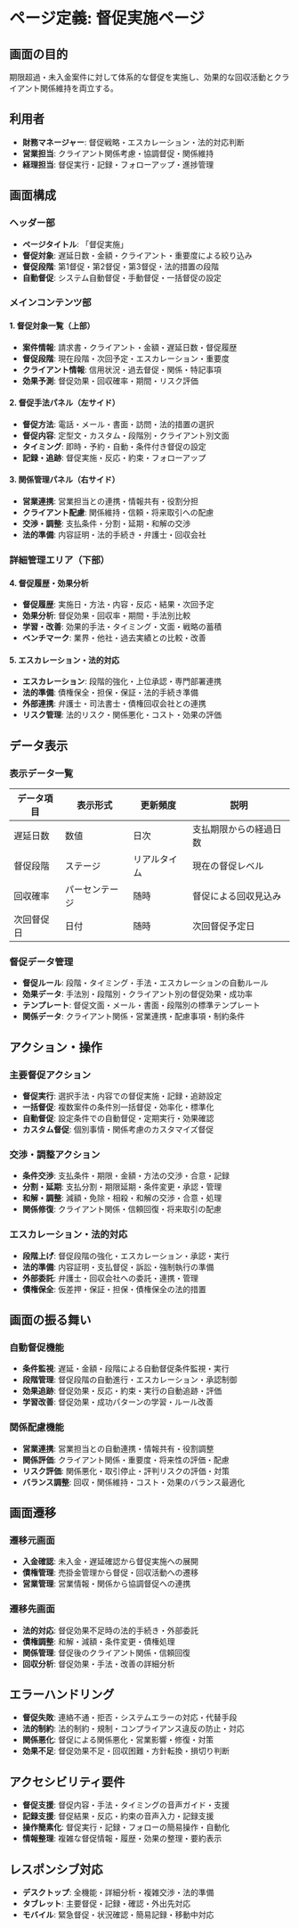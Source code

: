 # ページ定義: 督促実施ページ

## 画面の目的
期限超過・未入金案件に対して体系的な督促を実施し、効果的な回収活動とクライアント関係維持を両立する。

## 利用者
- **財務マネージャー**: 督促戦略・エスカレーション・法的対応判断
- **営業担当**: クライアント関係考慮・協調督促・関係維持
- **経理担当**: 督促実行・記録・フォローアップ・進捗管理

## 画面構成

### ヘッダー部
- **ページタイトル**: 「督促実施」
- **督促対象**: 遅延日数・金額・クライアント・重要度による絞り込み
- **督促段階**: 第1督促・第2督促・第3督促・法的措置の段階
- **自動督促**: システム自動督促・手動督促・一括督促の設定

### メインコンテンツ部

#### 1. 督促対象一覧（上部）
- **案件情報**: 請求書・クライアント・金額・遅延日数・督促履歴
- **督促段階**: 現在段階・次回予定・エスカレーション・重要度
- **クライアント情報**: 信用状況・過去督促・関係・特記事項
- **効果予測**: 督促効果・回収確率・期間・リスク評価

#### 2. 督促手法パネル（左サイド）
- **督促方法**: 電話・メール・書面・訪問・法的措置の選択
- **督促内容**: 定型文・カスタム・段階別・クライアント別文面
- **タイミング**: 即時・予約・自動・条件付き督促の設定
- **記録・追跡**: 督促実施・反応・約束・フォローアップ

#### 3. 関係管理パネル（右サイド）
- **営業連携**: 営業担当との連携・情報共有・役割分担
- **クライアント配慮**: 関係維持・信頼・将来取引への配慮
- **交渉・調整**: 支払条件・分割・延期・和解の交渉
- **法的準備**: 内容証明・法的手続き・弁護士・回収会社

### 詳細管理エリア（下部）

#### 4. 督促履歴・効果分析
- **督促履歴**: 実施日・方法・内容・反応・結果・次回予定
- **効果分析**: 督促効果・回収率・期間・手法別比較
- **学習・改善**: 効果的手法・タイミング・文面・戦略の蓄積
- **ベンチマーク**: 業界・他社・過去実績との比較・改善

#### 5. エスカレーション・法的対応
- **エスカレーション**: 段階的強化・上位承認・専門部署連携
- **法的準備**: 債権保全・担保・保証・法的手続き準備
- **外部連携**: 弁護士・司法書士・債権回収会社との連携
- **リスク管理**: 法的リスク・関係悪化・コスト・効果の評価

## データ表示

### 表示データ一覧
| データ項目 | 表示形式 | 更新頻度 | 説明 |
|-----------|---------|---------|------|
| 遅延日数 | 数値 | 日次 | 支払期限からの経過日数 |
| 督促段階 | ステージ | リアルタイム | 現在の督促レベル |
| 回収確率 | パーセンテージ | 随時 | 督促による回収見込み |
| 次回督促日 | 日付 | 随時 | 次回督促予定日 |

### 督促データ管理
- **督促ルール**: 段階・タイミング・手法・エスカレーションの自動ルール
- **効果データ**: 手法別・段階別・クライアント別の督促効果・成功率
- **テンプレート**: 督促文面・メール・書面・段階別の標準テンプレート
- **関係データ**: クライアント関係・営業連携・配慮事項・制約条件

## アクション・操作

### 主要督促アクション
- **督促実行**: 選択手法・内容での督促実施・記録・追跡設定
- **一括督促**: 複数案件の条件別一括督促・効率化・標準化
- **自動督促**: 設定条件での自動督促・定期実行・効果確認
- **カスタム督促**: 個別事情・関係考慮のカスタマイズ督促

### 交渉・調整アクション
- **条件交渉**: 支払条件・期限・金額・方法の交渉・合意・記録
- **分割・延期**: 支払分割・期限延期・条件変更・承認・管理
- **和解・調整**: 減額・免除・相殺・和解の交渉・合意・処理
- **関係修復**: クライアント関係・信頼回復・将来取引の配慮

### エスカレーション・法的対応
- **段階上げ**: 督促段階の強化・エスカレーション・承認・実行
- **法的準備**: 内容証明・支払督促・訴訟・強制執行の準備
- **外部委託**: 弁護士・回収会社への委託・連携・管理
- **債権保全**: 仮差押・保証・担保・債権保全の法的措置

## 画面の振る舞い

### 自動督促機能
- **条件監視**: 遅延・金額・段階による自動督促条件監視・実行
- **段階管理**: 督促段階の自動進行・エスカレーション・承認制御
- **効果追跡**: 督促効果・反応・約束・実行の自動追跡・評価
- **学習改善**: 督促効果・成功パターンの学習・ルール改善

### 関係配慮機能
- **営業連携**: 営業担当との自動連携・情報共有・役割調整
- **関係評価**: クライアント関係・重要度・将来性の評価・配慮
- **リスク評価**: 関係悪化・取引停止・評判リスクの評価・対策
- **バランス調整**: 回収・関係維持・コスト・効果のバランス最適化

## 画面遷移

### 遷移元画面
- **入金確認**: 未入金・遅延確認から督促実施への展開
- **債権管理**: 売掛金管理から督促・回収活動への遷移
- **営業管理**: 営業情報・関係から協調督促への連携

### 遷移先画面
- **法的対応**: 督促効果不足時の法的手続き・外部委託
- **債権調整**: 和解・減額・条件変更・債権処理
- **関係管理**: 督促後のクライアント関係・信頼回復
- **回収分析**: 督促効果・手法・改善の詳細分析

## エラーハンドリング
- **督促失敗**: 連絡不通・拒否・システムエラーの対応・代替手段
- **法的制約**: 法的制約・規制・コンプライアンス違反の防止・対応
- **関係悪化**: 督促による関係悪化・営業影響・修復・対策
- **効果不足**: 督促効果不足・回収困難・方針転換・損切り判断

## アクセシビリティ要件
- **督促支援**: 督促内容・手法・タイミングの音声ガイド・支援
- **記録支援**: 督促結果・反応・約束の音声入力・記録支援
- **操作簡素化**: 督促実行・記録・フォローの簡易操作・自動化
- **情報整理**: 複雑な督促情報・履歴・効果の整理・要約表示

## レスポンシブ対応
- **デスクトップ**: 全機能・詳細分析・複雑交渉・法的準備
- **タブレット**: 主要督促・記録・確認・外出先対応
- **モバイル**: 緊急督促・状況確認・簡易記録・移動中対応